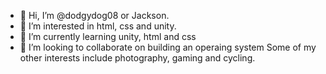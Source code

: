 - 👋 Hi, I’m @dodgydog08 or Jackson.
- 👀 I’m interested in html, css and unity.
- 🌱 I’m currently learning unity, html and css
- 💞️ I’m looking to collaborate on building an operaing system
Some of my other interests include photography, gaming and cycling.
<!---
- 📫 You can reach me at


dodgydog08/dodgydog08 is a ✨ special ✨ repository because its `README.md` (this file) appears on your GitHub profile.
You can click the Preview link to take a look at your changes.
--->
